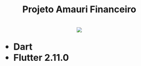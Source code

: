 <h1  align="center">         Projeto Amauri Financeiro <h1>
  
<p align="center"> 
  
 <img src= https://user-images.githubusercontent.com/94265037/154833799-5ca22132-5194-4c51-9681-68504d4f3c6f.png />


    

  
 </p>
  
- Dart
- Flutter 2.11.0
